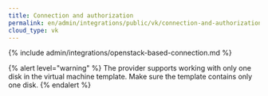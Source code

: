 ```yaml
---
title: Connection and authorization
permalink: en/admin/integrations/public/vk/сonnection-and-authorization.html
cloud_type: vk
---
```


{% include admin/integrations/openstack-based-connection.md %}

{% alert level="warning" %}
The provider supports working with only one disk in the virtual machine template. Make sure the template contains only one disk.
{% endalert %}
